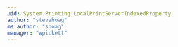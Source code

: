 ```yaml
---
uid: System.Printing.LocalPrintServerIndexedProperty
author: "stevehoag"
ms.author: "shoag"
manager: "wpickett"
---
```

